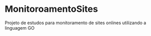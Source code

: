 # MonitoroamentoSites
Projeto de estudos para monitoramento de sites onlines utilizando a linguagem GO
